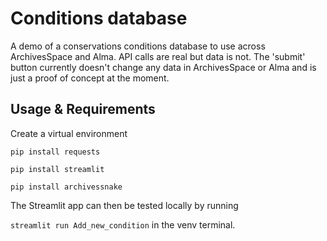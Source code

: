 # Conditions database

A demo of a conservations conditions database to use across ArchivesSpace and Alma. API calls are real but data is not. The 'submit' button currently doesn't change any data in ArchivesSpace or Alma and is just a proof of concept at the moment.

## Usage & Requirements

Create a virtual environment

`pip install requests`

`pip install streamlit`

`pip install archivessnake`

The Streamlit app can then be tested locally by running

`streamlit run Add_new_condition` in the venv terminal.

